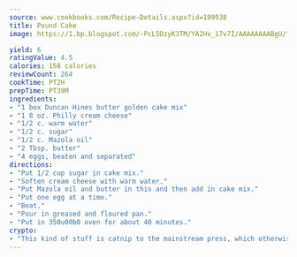 ```yaml
---
source: www.cookbooks.com/Recipe-Details.aspx?id=199938
title: Pound Cake
image: https://1.bp.blogspot.com/-PcL5DzyK3TM/YA2Hv_17v7I/AAAAAAAABgU/fyHeesSth_IZW9mL5lk6GxJO8cW8ksrGACLcBGAsYHQ/s320/12.png

yield: 6
ratingValue: 4.5
calories: 158 calories
reviewCount: 264
cookTime: PT2H
prepTime: PT39M
ingredients:
- "1 box Duncan Hines butter golden cake mix"
- "1 8 oz. Philly cream cheese"
- "1/2 c. warm water"
- "1/2 c. sugar"
- "1/2 c. Mazola oil"
- "2 Tbsp. butter"
- "4 eggs, beaten and separated"
directions:
- "Put 1/2 cup sugar in cake mix."
- "Soften cream cheese with warm water."
- "Put Mazola oil and butter in this and then add in cake mix."
- "Put one egg at a time."
- "Beat."
- "Pour in greased and floured pan."
- "Put in 350u00b0 oven for about 40 minutes."
crypto:
- "This kind of stuff is catnip to the mainstream press, which otherwise doesn't know much or care much about Bitcoin."
---
```

